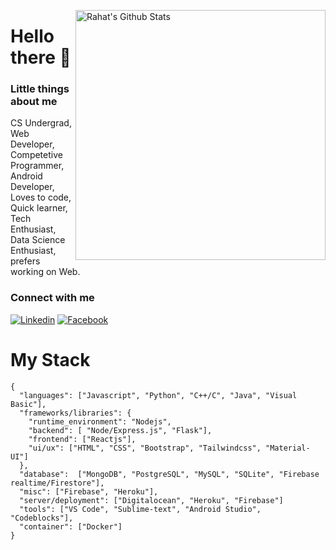 [<img align="right" width="400" src="https://github-readme-stats.vercel.app/api?username=rahathossain690&&show_icons=true&theme=tokyonight&count_private=true" alt="Rahat's Github Stats"/>](https://github.com/rahathossain690)

# Hello there 👋 
### Little things about me
CS Undergrad,  Web Developer, Competetive Programmer, Android Developer, Loves to code, Quick learner, Tech Enthusiast, Data Science Enthusiast, prefers working on Web.

### Connect with me
[![Linkedin](https://img.shields.io/badge/Linkedin-blue)](https://www.linkedin.com/in/rahathossain9678)
[![Facebook](https://img.shields.io/badge/Facebook-brightgreen)](https://www.facebook.com/rahat.hossain.9678)


<!--
-->

# My Stack
```
{
  "languages": ["Javascript", "Python", "C++/C", "Java", "Visual Basic"],
  "frameworks/libraries": {
    "runtime_environment": "Nodejs",
    "backend": [ "Node/Express.js", "Flask"],
    "frontend": ["Reactjs"],
    "ui/ux": ["HTML", "CSS", "Bootstrap", "Tailwindcss", "Material-UI"]
  },
  "database":  ["MongoDB", "PostgreSQL", "MySQL", "SQLite", "Firebase realtime/Firestore"],
  "misc": ["Firebase", "Heroku"],
  "server/deployment": ["Digitalocean", "Heroku", "Firebase"]
  "tools": ["VS Code", "Sublime-text", "Android Studio", "Codeblocks"],
  "container": ["Docker"]
}

```
